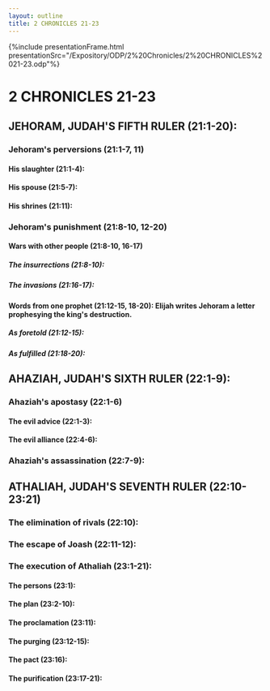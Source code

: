 ```yaml
---
layout: outline
title: 2 CHRONICLES 21-23
---
```

{%include presentationFrame.html presentationSrc="/Expository/ODP/2%20Chronicles/2%20CHRONICLES%2021-23.odp"%}

# 2 CHRONICLES 21-23 
## JEHORAM, JUDAH\'S FIFTH RULER (21:1-20): 
###  Jehoram\'s perversions (21:1-7, 11) 
####  His slaughter (21:1-4): 
####  His spouse (21:5-7): 
####  His shrines (21:11): 
###  Jehoram\'s punishment (21:8-10, 12-20) 
####  Wars with other people (21:8-10, 16-17) 
#####  The insurrections (21:8-10): 
#####  The invasions (21:16-17): 
####  Words from one prophet (21:12-15, 18-20): Elijah writes Jehoram a letter prophesying the king\'s destruction. 
#####  As foretold (21:12-15): 
#####  As fulfilled (21:18-20): 
## AHAZIAH, JUDAH\'S SIXTH RULER (22:1-9): 
###  Ahaziah\'s apostasy (22:1-6) 
####  The evil advice (22:1-3): 
####  The evil alliance (22:4-6): 
###  Ahaziah\'s assassination (22:7-9): 
## ATHALIAH, JUDAH\'S SEVENTH RULER (22:10-23:21) 
###  The elimination of rivals (22:10): 
###  The escape of Joash (22:11-12): 
###  The execution of Athaliah (23:1-21): 
####  The persons (23:1):
####  The plan (23:2-10): 
####  The proclamation (23:11): 
####  The purging (23:12-15): 
####  The pact (23:16): 
####  The purification (23:17-21): 
